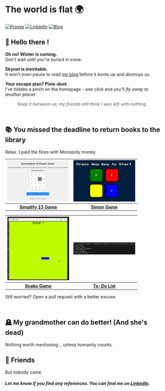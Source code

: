 # The world is flat 🌍

[![Proves](https://img.shields.io/badge/Proves-1E3A8A?style=for-the-badge&logoColor=white)](https://mateusz-szczerbiak.com/)
[![LinkedIn](https://img.shields.io/badge/LinkedIn-2563EB?style=for-the-badge&logo=linkedin&logoColor=white)](https://www.linkedin.com/in/mateusz-szczerbiak)
[![Blog](https://img.shields.io/badge/Blog-38BDF8?style=for-the-badge&logoColor=white)](https://mateusz-szczerbiak.com/)

## 🧔 Hello there !

**Oh no! Winter is coming.**  
Don't wait until you're *buried in snow*.

**Skynet is inevitable.**  
It won't even pause to read [my blog](https://mateusz-szczerbiak.com/) before it boots up and *destroys us*.

**Your escape plan? Pixie-dust.**  
I've hidden a pinch on the homepage - one click and you'll *fly away to another planet*.

> *Keep it between us; my friends still think I was left with nothing.*
<br>

## 📚  You missed the deadline to return books to the library

Relax. I paid the fines with Monopoly money. 

| <a href="https://github.com/Promatheusz/Simplify-15-game"><img src="./assets/simplify-15-game.png" width="200"/></a> | <a href="https://github.com/Promatheusz/Simon-game"><img src="./assets/simon-game.png" width="200"/></a> |
|:--------------------------------------------------------------------------------------------------------------------:|:------------------------------------------------------------------------------------------------------:|
| **[Simplify 15 Game](https://github.com/Promatheusz/Simplify-15-game)**                                              | **[Simon Game](https://github.com/Promatheusz/Simon-game)**                                            |

| <a href="https://github.com/Promatheusz/Snake-game"><img src="./assets/snake-game.png" width="200"/></a> | <a href="https://github.com/Promatheusz/To-do-List-CLI-application"><img src="./assets/to-do-list.png" width="200"/></a> |
|:--------------------------------------------------------------------------------------------------------:|:------------------------------------------------------------------------------------------------------------------------:|
| **[Snake Game](https://github.com/Promatheusz/Snake-game)**                                               | **[To-Do List](https://github.com/Promatheusz/To-do-List-CLI-application)**                                               |


Still worried? Open a pull request with a better excuse.

<br>

## 🪦  My grandmother can do better! (And she's dead)

Nothing worth mentioning… unless humanity counts.

## 🤝  Friends

But nobody came.

#### *Let me know if you find any references. You can find me on [LinkedIn](https://www.linkedin.com/in/mateusz-szczerbiak).*

